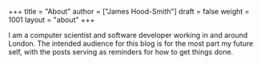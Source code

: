+++
title = "About"
author = ["James Hood-Smith"]
draft = false
weight = 1001
layout = "about"
+++

I am a computer scientist and software developer working in and around London.
The intended audience for this blog is for the most part my future self, with
the posts serving as reminders for how to get things done.
